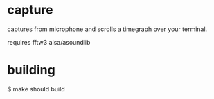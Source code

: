 # capture
captures from microphone and scrolls a timegraph over your terminal.

requires fftw3 alsa/asoundlib

# building
$ make 
should build 
